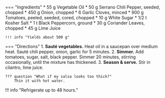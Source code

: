 === "Ingredients"
    * 55 g Vegetable Oil
    * 50 g Serrano Chili Pepper, seeded, chopped
    * 450 g Onion, chopped
    * 6 Garlic Cloves, minced
    * 900 g Tomatoes, peeled, seeded, cored, chopped
    * 10 g White Sugar
    * 1/2 t Kosher Salt
    * 1 t Black Peppercorn, ground
    * 30 g Coriander Leaves, chopped
    * 45 g Lime Juice

    !!! info "Yields about 500 g"

=== "Directions"
    1. **Sauté vegetables.** Heat oil in a saucepan over medium heat. Sauté chili pepper, onion, garlic for 5 minutes.
    2. **Simmer.** Add tomatoes, sugar, salt, black pepper. Simmer 20 minutes, stirring occasionally, until the mixture has thickened.
    3. **Season & serve.** Stir in cilantro, lime juice.

    ??? question "What if my salsa looks too thick?"
        Thin it with hot water.

!!! info "Refrigerate up to 48 hours."

[^1]: {{ cite.bittman_how_to_cook_everything }}
